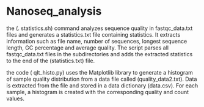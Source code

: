 # Nanoseq_analysis

the (. statistics.sh) command analyzes sequence quality in fastqc_data.txt files and generates a statistics.txt file containing statistics. It extracts information such as file name, number of sequences, longest sequence length, GC percentage and average quality. The script parses all fastqc_data.txt files in the subdirectories and adds the extracted statistics to the end of the (statistics.txt) file.

the code ( qlt_histo.py) uses the Matplotlib library to generate a histogram of sample quality distribution from a data file called (quality_data2.txt). Data is extracted from the file and stored in a data dictionary (data.csv). For each sample, a histogram is created with the corresponding quality and count values.
